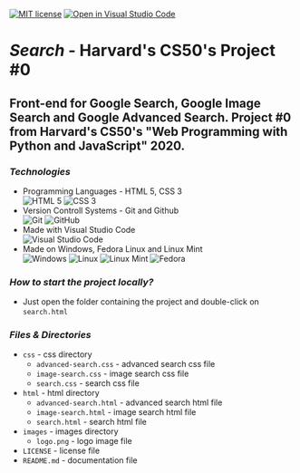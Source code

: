 [![MIT license](https://img.shields.io/badge/License-MIT-blue.svg)](https://github.com/mmanchev23/search/blob/master/LICENSE)
[![Open in Visual Studio Code](https://open.vscode.dev/badges/open-in-vscode.svg)](https://open.vscode.dev/mmanchev23/search)

# ***Search*** - Harvard's CS50's Project #0

## Front-end for Google Search, Google Image Search and Google Advanced Search. Project #0 from Harvard's CS50's "Web Programming with Python and JavaScript" 2020.

### ***Technologies***
<ul>
    <li>
        Programming Languages - HTML 5, CSS 3
        <br/>
        <img alt="HTML 5" src="https://img.shields.io/badge/html5-%23E34F26.svg?style=for-the-badge&logo=html5&logoColor=white"/>
        <img alt="CSS 3" src="https://img.shields.io/badge/css3-%231572B6.svg?style=for-the-badge&logo=css3&logoColor=white"/>
    </li>
    <li>
        Version Controll Systems - Git and Github
        <br/>
        <img alt="Git" src="https://img.shields.io/badge/git-%23F05033.svg?style=for-the-badge&logo=git&logoColor=white"/>
        <img alt="GitHub" src="https://img.shields.io/badge/github-%23121011.svg?style=for-the-badge&logo=github&logoColor=white"/>
    </li>
    <li>
        Made with Visual Studio Code
        <br/>
        <img alt="Visual Studio Code" src="https://img.shields.io/badge/VisualStudioCode-0078d7.svg?style=for-the-badge&logo=visual-studio-code&logoColor=white"/>
    </li>
    <li>
        Made on Windows, Fedora Linux and Linux Mint
        <br/>
        <img alt="Windows" src="https://img.shields.io/badge/Windows-0078D6?style=for-the-badge&logo=windows&logoColor=white"/>
        <img alt="Linux" src="https://img.shields.io/badge/Linux-FCC624?style=for-the-badge&logo=linux&logoColor=black"/>
        <img alt="Linux Mint" src="https://img.shields.io/badge/Linux%20Mint-87CF3E?style=for-the-badge&logo=Linux%20Mint&logoColor=white"/>
        <img alt="Fedora" src="https://img.shields.io/badge/Fedora-294172?style=for-the-badge&logo=fedora&logoColor=white"/>
    </li>
</ul>

### ***How to start the project locally?***
- Just open the folder containing the project and double-click on `search.html`

### ***Files & Directories***
- `css` - css directory
  - `advanced-search.css` - advanced search css file
  - `image-search.css` - image search css file
  - `search.css` - search css file
- `html` - html directory
  - `advanced-search.html` - advanced search html file
  - `image-search.html` - image search html file
  - `search.html` - search html file
- `images` - images directory
  - `logo.png` - logo image file
- `LICENSE` - license file
- `README.md` - documentation file
